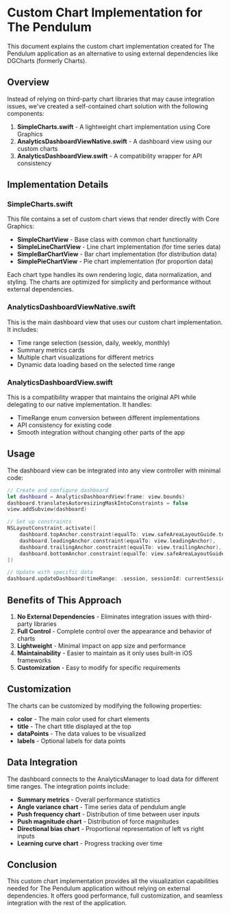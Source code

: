 # Custom Chart Implementation for The Pendulum

This document explains the custom chart implementation created for The Pendulum application as an alternative to using external dependencies like DGCharts (formerly Charts).

## Overview

Instead of relying on third-party chart libraries that may cause integration issues, we've created a self-contained chart solution with the following components:

1. **SimpleCharts.swift** - A lightweight chart implementation using Core Graphics
2. **AnalyticsDashboardViewNative.swift** - A dashboard view using our custom charts
3. **AnalyticsDashboardView.swift** - A compatibility wrapper for API consistency

## Implementation Details

### SimpleCharts.swift

This file contains a set of custom chart views that render directly with Core Graphics:

- **SimpleChartView** - Base class with common chart functionality
- **SimpleLineChartView** - Line chart implementation (for time series data)
- **SimpleBarChartView** - Bar chart implementation (for distribution data)
- **SimplePieChartView** - Pie chart implementation (for proportion data)

Each chart type handles its own rendering logic, data normalization, and styling. The charts are optimized for simplicity and performance without external dependencies.

### AnalyticsDashboardViewNative.swift

This is the main dashboard view that uses our custom chart implementation. It includes:

- Time range selection (session, daily, weekly, monthly)
- Summary metrics cards
- Multiple chart visualizations for different metrics
- Dynamic data loading based on the selected time range

### AnalyticsDashboardView.swift

This is a compatibility wrapper that maintains the original API while delegating to our native implementation. It handles:

- TimeRange enum conversion between different implementations
- API consistency for existing code
- Smooth integration without changing other parts of the app

## Usage

The dashboard view can be integrated into any view controller with minimal code:

```swift
// Create and configure dashboard
let dashboard = AnalyticsDashboardView(frame: view.bounds)
dashboard.translatesAutoresizingMaskIntoConstraints = false
view.addSubview(dashboard)

// Set up constraints
NSLayoutConstraint.activate([
    dashboard.topAnchor.constraint(equalTo: view.safeAreaLayoutGuide.topAnchor),
    dashboard.leadingAnchor.constraint(equalTo: view.leadingAnchor),
    dashboard.trailingAnchor.constraint(equalTo: view.trailingAnchor),
    dashboard.bottomAnchor.constraint(equalTo: view.safeAreaLayoutGuide.bottomAnchor)
])

// Update with specific data
dashboard.updateDashboard(timeRange: .session, sessionId: currentSessionId)
```

## Benefits of This Approach

1. **No External Dependencies** - Eliminates integration issues with third-party libraries
2. **Full Control** - Complete control over the appearance and behavior of charts
3. **Lightweight** - Minimal impact on app size and performance
4. **Maintainability** - Easier to maintain as it only uses built-in iOS frameworks
5. **Customization** - Easy to modify for specific requirements

## Customization

The charts can be customized by modifying the following properties:

- **color** - The main color used for chart elements
- **title** - The chart title displayed at the top
- **dataPoints** - The data values to be visualized
- **labels** - Optional labels for data points

## Data Integration

The dashboard connects to the AnalyticsManager to load data for different time ranges. The integration points include:

- **Summary metrics** - Overall performance statistics
- **Angle variance chart** - Time series data of pendulum angle
- **Push frequency chart** - Distribution of time between user inputs
- **Push magnitude chart** - Distribution of force magnitudes
- **Directional bias chart** - Proportional representation of left vs right inputs
- **Learning curve chart** - Progress tracking over time

## Conclusion

This custom chart implementation provides all the visualization capabilities needed for The Pendulum application without relying on external dependencies. It offers good performance, full customization, and seamless integration with the rest of the application.